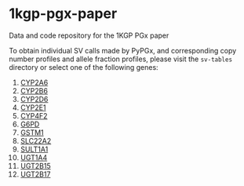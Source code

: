# 1kgp-pgx-paper
Data and code repository for the 1KGP PGx paper

To obtain individual SV calls made by PyPGx, and corresponding copy number profiles and allele fraction profiles, please visit the `sv-tables` directory or select one of the following genes:

1. [CYP2A6](sv-tables/CYP2A6.md)
2. [CYP2B6](sv-tables/CYP2B6.md)
3. [CYP2D6](sv-tables/CYP2D6.md)
4. [CYP2E1](sv-tables/CYP2E1.md)
5. [CYP4F2](sv-tables/CYP4F2.md)
6. [G6PD](sv-tables/G6PD.md)
7. [GSTM1](sv-tables/GSTM1.md)
8. [SLC22A2](sv-tables/SLC22A2.md)
9. [SULT1A1](sv-tables/SULT1A1.md)
10. [UGT1A4](sv-tables/UGT1A4.md)
11. [UGT2B15](sv-tables/UGT2B15.md)
12. [UGT2B17](sv-tables/UGT2B17.md)
